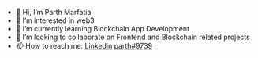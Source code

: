 - 👋 Hi, I’m Parth Marfatia
- 👀 I’m interested in web3
- 🌱 I’m currently learning Blockchain App Development
- 💞️ I’m looking to collaborate on Frontend and Blockchain related projects
- 📫 How to reach me: 
<a href="https://www.linkedin.com/in/parth-marfatia-4a8a1a183/" method="get" target="_blank">Linkedin</a>
<a href=""><i class='fab fa-discord'></i> parth#9739</a>

<!---
parthmarfatia/parthmarfatia is a ✨ special ✨ repository because its `README.md` (this file) appears on your GitHub profile.
You can click the Preview link to take a look at your changes.
--->

<script src='https://kit.fontawesome.com/a076d05399.js' crossorigin='anonymous'></script>
